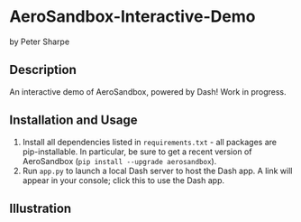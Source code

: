 # AeroSandbox-Interactive-Demo
by Peter Sharpe

## Description
An interactive demo of AeroSandbox, powered by Dash! Work in progress.

## Installation and Usage
1. Install all dependencies listed in `requirements.txt` - all packages are pip-installable. In particular, be sure to get a recent version of AeroSandbox (`pip install --upgrade aerosandbox`).
2. Run `app.py` to launch a local Dash server to host the Dash app. A link will appear in your console; click this to use the Dash app.

## Illustration
